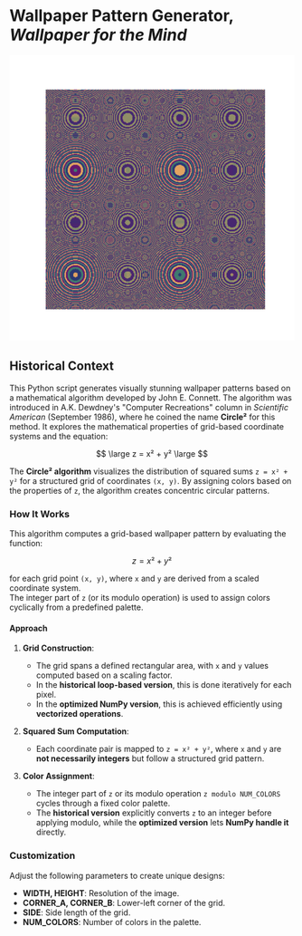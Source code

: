 # Wallpaper Pattern Generator, ***Wallpaper for the Mind***

![Circle](circle_1.png)

## Historical Context

This Python script generates visually stunning wallpaper patterns based on a mathematical algorithm developed by John E. Connett. The algorithm was introduced in A.K. Dewdney's "Computer Recreations" column in *Scientific American* (September 1986), where he coined the name **Circle²** for this method. It explores the mathematical properties of grid-based coordinate systems and the equation:

$$
\large
z = x² + y²
\large
$$

The **Circle² algorithm** visualizes the distribution of squared sums `z = x² + y²` for a structured grid of coordinates `(x, y)`. By assigning colors based on the properties of `z`, the algorithm creates concentric circular patterns.

### How It Works

This algorithm computes a grid-based wallpaper pattern by evaluating the function:

$$
z = x² + y²
$$

for each grid point `(x, y)`, where `x` and `y` are derived from a scaled coordinate system.  
The integer part of `z` (or its modulo operation) is used to assign colors cyclically from a predefined palette.

#### **Approach**

1. **Grid Construction**:
   - The grid spans a defined rectangular area, with `x` and `y` values computed based on a scaling factor.
   - In the **historical loop-based version**, this is done iteratively for each pixel.
   - In the **optimized NumPy version**, this is achieved efficiently using **vectorized operations**.

2. **Squared Sum Computation**:
   - Each coordinate pair is mapped to `z = x² + y²`, where `x` and `y` are **not necessarily integers** but follow a structured grid pattern.

3. **Color Assignment**:
   - The integer part of `z` or its modulo operation `z modulo NUM_COLORS` cycles through a fixed color palette.
   - The **historical version** explicitly converts `z` to an integer before applying modulo, while the **optimized version** lets **NumPy handle it** directly.

### Customization

Adjust the following parameters to create unique designs:

- **WIDTH, HEIGHT**: Resolution of the image.
- **CORNER_A, CORNER_B**: Lower-left corner of the grid.
- **SIDE**: Side length of the grid.
- **NUM_COLORS**: Number of colors in the palette.
